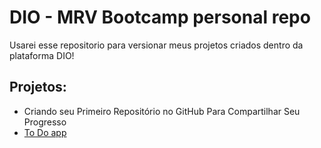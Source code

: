 # DIO - MRV Bootcamp personal repo

Usarei esse repositorio para versionar meus projetos criados dentro da plataforma DIO!

## Projetos:
 - Criando seu Primeiro Repositório no GitHub Para Compartilhar Seu Progresso
 - [To Do app](https://github.com/DeivissonLisboa/to-do-app)
